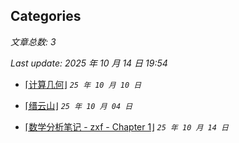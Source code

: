 ## Categories

*文章总数: 3*

*Last update: 2025 年 10 月 14 日 19:54*

- [⌈计算几何⌋](posts\algor\comp-geo.html)    *`25 年 10 月 10 日`*

- [⌈缙云山⌋](posts\logs\2025-10-04.html)    *`25 年 10 月 04 日`*

- [⌈数学分析笔记 - zxf - Chapter 1⌋](posts\math\sf-zxf-c1.html)    *`25 年 10 月 14 日`*
